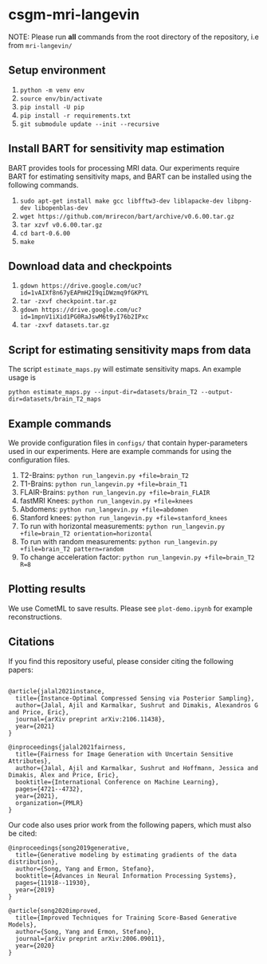 # csgm-mri-langevin

NOTE: Please run **all** commands from the root directory of the repository, i.e from ```mri-langevin/```

## Setup environment
1. ```python -m venv env```
1. ```source env/bin/activate```
1. ```pip install -U pip```
1. ```pip install -r requirements.txt```
1. ```git submodule update --init --recursive```

## Install BART for sensitivity map estimation

BART provides tools for processing MRI data. Our experiments require BART for estimating sensitivity maps, and BART can be installed using the following commands.

1. ```sudo apt-get install make gcc libfftw3-dev liblapacke-dev libpng-dev libopenblas-dev```
1. ```wget https://github.com/mrirecon/bart/archive/v0.6.00.tar.gz```
1. ```tar xzvf v0.6.00.tar.gz```
1. ```cd bart-0.6.00```
1. ```make```

## Download data and checkpoints

1. ```gdown https://drive.google.com/uc?id=1vAIXf8n67yEAPmH2I9qiDWzmq9fGKPYL```
1. ```tar -zxvf checkpoint.tar.gz```
1. ```gdown https://drive.google.com/uc?id=1mpnV1iXid1PG0RaJswM6t9yI76b2IPxc```
1. ```tar -zxvf datasets.tar.gz```

## Script for estimating sensitivity maps from data

The script ```estimate_maps.py``` will estimate sensitivity maps. An example usage is

```python estimate_maps.py --input-dir=datasets/brain_T2 --output-dir=datasets/brain_T2_maps```

## Example commands
We provide configuration files in ```configs/``` that contain hyper-parameters used in our experiments. Here are example commands for using the configuration files.

1. T2-Brains:
```python run_langevin.py +file=brain_T2```
1. T1-Brains:
```python run_langevin.py +file=brain_T1```
1. FLAIR-Brains:
```python run_langevin.py +file=brain_FLAIR```
1. fastMRI Knees:
```python run_langevin.py +file=knees```
1. Abdomens:
```python run_langevin.py +file=abdomen```
1. Stanford knees:
```python run_langevin.py +file=stanford_knees```
1. To run with horizontal measurements:
```python run_langevin.py +file=brain_T2 orientation=horizontal```
1. To run with random measurements:
```python run_langevin.py +file=brain_T2 pattern=random```
1. To change acceleration factor:
```python run_langevin.py +file=brain_T2 R=8```

## Plotting results
We use CometML to save results. Please see ```plot-demo.ipynb``` for example reconstructions.

## Citations

If you find this repository useful, please consider citing the following papers:
```

@article{jalal2021instance,
  title={Instance-Optimal Compressed Sensing via Posterior Sampling},
  author={Jalal, Ajil and Karmalkar, Sushrut and Dimakis, Alexandros G and Price, Eric},
  journal={arXiv preprint arXiv:2106.11438},
  year={2021}
}

@inproceedings{jalal2021fairness,
  title={Fairness for Image Generation with Uncertain Sensitive Attributes},
  author={Jalal, Ajil and Karmalkar, Sushrut and Hoffmann, Jessica and Dimakis, Alex and Price, Eric},
  booktitle={International Conference on Machine Learning},
  pages={4721--4732},
  year={2021},
  organization={PMLR}
}
```

Our code also uses prior work from the following papers, which must
also be cited:
```
@inproceedings{song2019generative,
  title={Generative modeling by estimating gradients of the data distribution},
  author={Song, Yang and Ermon, Stefano},
  booktitle={Advances in Neural Information Processing Systems},
  pages={11918--11930},
  year={2019}
}

@article{song2020improved,
  title={Improved Techniques for Training Score-Based Generative Models},
  author={Song, Yang and Ermon, Stefano},
  journal={arXiv preprint arXiv:2006.09011},
  year={2020}
}
```

